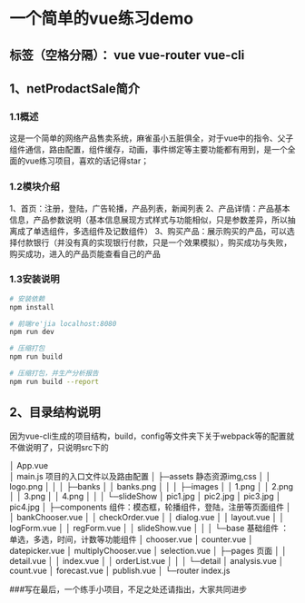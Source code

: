 # 一个简单的vue练习demo

标签（空格分隔）： vue vue-router  vue-cli
---

## 1、netProdactSale简介

### 1.1概述
这是一个简单的网络产品售卖系统，麻雀虽小五脏俱全，对于vue中的指令、父子组件通信，路由配置，组件缓存，动画，事件绑定等主要功能都有用到，是一个全面的vue练习项目，喜欢的话记得star；
### 1.2模块介绍
1、首页：注册，登陆，广告轮播，产品列表，新闻列表
2、产品详情：产品基本信息，产品参数说明（基本信息展现方式样式与功能相似，只是参数差异，所以抽离成了单选组件，多选组件及记数组件）
3、购买产品：展示购买的产品，可以选择付款银行（并没有真的实现银行付款，只是一个效果模拟），购买成功与失败，购买成功，进入的产品页能查看自己的产品

### 1.3安装说明

``` bash
# 安装依赖
npm install

# 前端re'jia localhost:8080
npm run dev

# 压缩打包
npm run build

# 压缩打包，并生产分析报告
npm run build --report
```

## 2、目录结构说明
因为vue-cli生成的项目结构，build，config等文件夹下关于webpack等的配置就不做说明了，只说明src下的

│  App.vue   
│  main.js    项目的入口文件以及路由配置
│
├─assets      静态资源img,css
│  │  logo.png
│  │
│  ├─banks
│  │      banks.png
│  │
│  ├─images
│  │      1.png
│  │      2.png
│  │      3.png
│  │      4.png
│  │
│  └─slideShow
│          pic1.jpg
│          pic2.jpg
│          pic3.jpg
│          pic4.jpg
│
├─components               组件：模态框，轮播组件，登陆，注册等页面组件
│  │  bankChooser.vue
│  │  checkOrder.vue
│  │  dialog.vue
│  │  layout.vue
│  │  logForm.vue
│  │  regForm.vue
│  │  slideShow.vue
│  │
│  └─base                  基础组件 ：单选，多选，时间，计数等功能组件
│          chooser.vue
│          counter.vue
│          datepicker.vue
│          multiplyChooser.vue
│          selection.vue
│
├─pages                  页面
│  │  detail.vue
│  │  index.vue
│  │  orderList.vue
│  │
│  └─detail
│          analysis.vue
│          count.vue
│          forecast.vue
│          publish.vue
│
└─router
        index.js

###写在最后，一个练手小项目，不足之处还请指出，大家共同进步